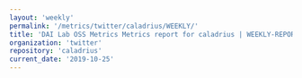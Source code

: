 ```yaml
---
layout: 'weekly'
permalink: '/metrics/twitter/caladrius/WEEKLY/'
title: 'DAI Lab OSS Metrics Metrics report for caladrius | WEEKLY-REPORT-2019-10-25'
organization: 'twitter'
repository: 'caladrius'
current_date: '2019-10-25'
---
```

